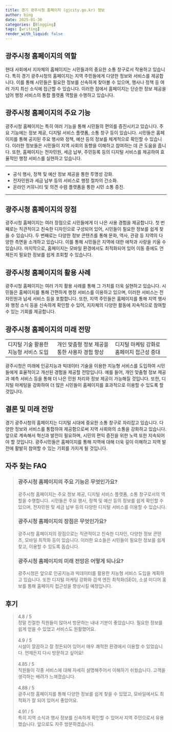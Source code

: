 ```yaml
---
title: 경기 광주시청 홈페이지 (gjcity.go.kr) 정보
author: bing
date: 2025-01-30
categories: [Blogging]
tags: [writing]
render_with_liquid: false
---
```



<h2 id='광주시청_홈페이지의_역할'>광주시청 홈페이지의 역할</h2>

<p>현대 사회에서 지자체의 홈페이지는 시민들과의 중요한 소통 창구로서 작용하고 있습니다. 특히 경기 광주시청의 홈페이지는 지역 주민들에게 다양한 정보와 서비스를 제공합니다. 이를 통해 시민들은 필요한 정보를 신속하게 찾아볼 수 있으며, 행사나 정책 등 여러 가지 최신 소식에 접근할 수 있습니다. 이러한 점에서 홈페이지는 단순한 정보 제공을 넘어 행정 서비스의 통합 플랫폼 역할을 수행하고 있습니다.</p>

<h2 id='광주시청_홈페이지의_주요_기능'>광주시청 홈페이지의 주요 기능</h2>

<p>광주시청 홈페이지는 특히 여러 기능을 통해 시민들의 편의를 증진시키고 있습니다. 주요 기능에는 정보 제공, 디지털 서비스 플랫폼, 소통 창구 등이 있습니다. 시민들은 홈페이지를 통해 공지된 주요 행사와 정책, 예산 등의 정보를 체계적으로 확인할 수 있습니다. 이러한 정보들은 시민들이 지역 사회의 동향을 이해하고 참여하는 데 큰 도움을 줍니다. 또한, 홈페이지는 전자민원, 세금 납부, 주민등록 등의 디지털 서비스를 제공하여 효율적인 행정 서비스를 실현하고 있습니다.</p>

<hr />

<ul>
    <li>공식 행사, 정책 및 예산 정보 제공을 통한 투명성 강화.</li>
    <li>전자민원과 세금 납부 등의 서비스로 행정 절차의 간소화.</li>
    <li>온라인 커뮤니티 및 의견 수렴 플랫폼을 통한 시민 소통 증진.</li>
</ul>

<hr />

<h2 id='광주시청_홈페이지의_장점'>광주시청 홈페이지의 장점</h2>

<p>광주시청 홈페이지는 여러 장점으로 시민들에게 더 나은 사용 경험을 제공합니다. 첫 번째로는 직관적이고 친숙한 디자인으로 구성되어 있어, 시민들이 필요한 정보를 쉽게 찾을 수 있습니다. 두 번째로는 다양한 정보 콘텐츠를 통해 문화, 역사, 관광 등 지역의 다양한 측면을 소개하고 있습니다. 이를 통해 시민들은 지역에 대한 애착과 사랑을 키울 수 있습니다. 마지막으로, 홈페이지는 모바일 환경에서도 최적화되어 있어 이동 중에도 언제든지 필요한 정보를 쉽게 조회할 수 있습니다.</p>

<h2 id='광주시청_홈페이지의_활용_사례'>광주시청 홈페이지의 활용 사례</h2>

<p>광주시청 홈페이지는 여러 가지 활용 사례를 통해 그 가치를 더욱 실현하고 있습니다. 시민들은 홈페이지를 통해 간편하게 행정 서비스를 이용하고 있으며, 이러한 서비스는 전자민원과 납세 서비스 등을 포함합니다. 또한, 지역 주민들은 홈페이지를 통해 지역 행사와 행정 소식 등을 신속하게 확인할 수 있어, 지자체의 다양한 활동에 지속적으로 참여할 수 있는 기회를 제공합니다.</p>

<h2 id='광주시청_홈페이지의_미래_전망'>광주시청 홈페이지의 미래 전망</h2>

<table>
    <tr>
        <td>디지털 기술 활용한 지능형 서비스 도입</td>
        <td>개인 맞춤형 정보 제공을 통한 사용자 경험 향상</td>
        <td>디지털 마케팅 강화로 홈페이지 접근성 증대</td>
    </tr>
</table>

<p>광주시청은 미래에 인공지능과 빅데이터 기술을 이용한 지능형 서비스를 도입하여 시민들에게 효율적이고 개선된 경험을 제공할 전망입니다. 예를 들어, 개인 맞춤형 정보 제공과 예측 서비스 등을 통해 더 나은 민원 처리와 정보 제공이 가능해질 것입니다. 또한, 디지털 마케팅을 강화하여 더 많은 시민들이 홈페이지를 효과적으로 이용할 수 있도록 할 것입니다.</p>

<h2 id='결론_및_미래_전망'>결론 및 미래 전망</h2>

<p>경기 광주시청의 홈페이지는 디지털 시대에 중요한 소통 창구로 자리잡고 있습니다. 다양한 정보와 서비스를 통합하여 제공함으로써 지역 사회와의 소통을 강화하고 있습니다. 앞으로 계속해서 혁신과 발전이 필요하며, 시민의 편익 증진을 위한 노력 또한 지속되어야 할 것입니다. 광주시민들은 홈페이지를 통해 지역에 대해 더욱 깊이 이해하고 지역 발전에 활발히 참여할 수 있는 기회를 가지게 될 것입니다.</p>


<h2 id='자주_찾는_FAQ'>자주 찾는 FAQ</h2>
<div itemscope="" itemtype="https://schema.org/FAQPage"> 
<blockquote> 
<div itemscope="" itemprop="mainEntity" itemtype="https://schema.org/Question"> 
<h3 itemprop="name">광주시청 홈페이지의 주요 기능은 무엇인가요?</h3> 
<div itemscope="" itemprop="acceptedAnswer" itemtype="https://schema.org/Answer"> 
<span itemprop="text"> 
<p>광주시청 홈페이지는 주요 정보 제공, 디지털 서비스 플랫폼, 소통 창구로서의 역할을 수행합니다. 시민들은 주요 행사, 정책 및 예산 등의 정보를 쉽게 확인할 수 있으며, 전자민원 및 세금 납부 등의 다양한 디지털 서비스를 이용할 수 있습니다.</p> 
</span> 
</div> 
</div> 

<div itemscope="" itemprop="mainEntity" itemtype="https://schema.org/Question"> 
<h3 itemprop="name">광주시청 홈페이지의 장점은 무엇인가요?</h3> 
<div itemscope="" itemprop="acceptedAnswer" itemtype="https://schema.org/Answer"> 
<span itemprop="text"> 
<p>광주시청 홈페이지의 장점으로는 직관적이고 친숙한 디자인, 다양한 정보 콘텐츠, 모바일 최적화 등이 있습니다. 이러한 요소들은 시민들이 필요한 정보를 쉽게 찾고, 이용할 수 있도록 돕습니다.</p> 
</span> 
</div> 
</div> 

<div itemscope="" itemprop="mainEntity" itemtype="https://schema.org/Question"> 
<h3 itemprop="name">광주시청 홈페이지의 미래 전망은 어떻게 되나요?</h3> 
<div itemscope="" itemprop="acceptedAnswer" itemtype="https://schema.org/Answer"> 
<span itemprop="text"> 
<p>광주시청은 앞으로 인공지능과 빅데이터를 활용한 지능형 서비스 도입을 계획하고 있습니다. 또한 디지털 마케팅 강화와 검색 엔진 최적화(SEO), 소셜 미디어 홍보를 통해 홈페이지 접근성을 향상시킬 예정입니다.</p> 
</span> 
</div> 
</div> 
</blockquote> 
</div>
<h2 id='후기'>후기</h2>
<div itemscope itemtype="https://schema.org/Product">
  <blockquote>
  <div itemprop="review" itemscope itemtype="https://schema.org/Review">
      <div itemprop="reviewRating" itemscope itemtype="https://schema.org/Rating"> <span itemprop="ratingValue">4.8</span> / <span itemprop="bestRating">5</span> </div>
      <span itemprop="reviewBody">정말 친절한 직원들이 많아서 방문하는 내내 기분이 좋았습니다. 필요한 정보를 쉽게 얻을 수 있었고 서비스도 원활했어요.</span>
  </div>
  <br>
  <div itemprop="review" itemscope itemtype="https://schema.org/Review">
      <div itemprop="reviewRating" itemscope itemtype="https://schema.org/Rating"> <span itemprop="ratingValue">4.9</span> / <span itemprop="bestRating">5</span> </div>
      <span itemprop="reviewBody">시설이 깔끔하고 잘 정돈되어 있어서 매우 쾌적한 환경에서 이용할 수 있었습니다. 언제든지 다시 방문하고 싶어요!</span>
  </div>
  <br>
  <div itemprop="review" itemscope itemtype="https://schema.org/Review">
      <div itemprop="reviewRating" itemscope itemtype="https://schema.org/Rating"> <span itemprop="ratingValue">4.85</span> / <span itemprop="bestRating">5</span> </div>
      <span itemprop="reviewBody">직원들이 각종 서비스에 대해 자세히 설명해주어서 이해하기 쉬웠습니다. 고객을 생각하는 배려가 느껴졌습니다.</span>
  </div>
  <br>
  <div itemprop="review" itemscope itemtype="https://schema.org/Review">
      <div itemprop="reviewRating" itemscope itemtype="https://schema.org/Rating"> <span itemprop="ratingValue">4.88</span> / <span itemprop="bestRating">5</span> </div>
      <span itemprop="reviewBody">광주시청 홈페이지를 통해 다양한 정보를 쉽게 찾을 수 있었고, 모바일에서도 최적화가 잘 되어 있어서 좋았어요.</span>
  </div>
  <br>
  <div itemprop="review" itemscope itemtype="https://schema.org/Review">
      <div itemprop="reviewRating" itemscope itemtype="https://schema.org/Rating"> <span itemprop="ratingValue">4.91</span> / <span itemprop="bestRating">5</span> </div>
      <span itemprop="reviewBody">특히 지역 소식과 행사 정보를 신속하게 확인할 수 있어서 지역 주민으로서 유용했습니다. 앞으로도 자주 방문하겠습니다.</span>
  </div>
  </blockquote>
</div>
